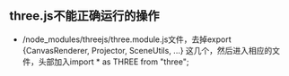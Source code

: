 ## three.js不能正确运行的操作
+ /node_modules/threejs/three.module.js文件，去掉export {CanvasRenderer, Projector, SceneUtils, ...} 这几个，然后进入相应的文件，头部加入import * as THREE from "three";
